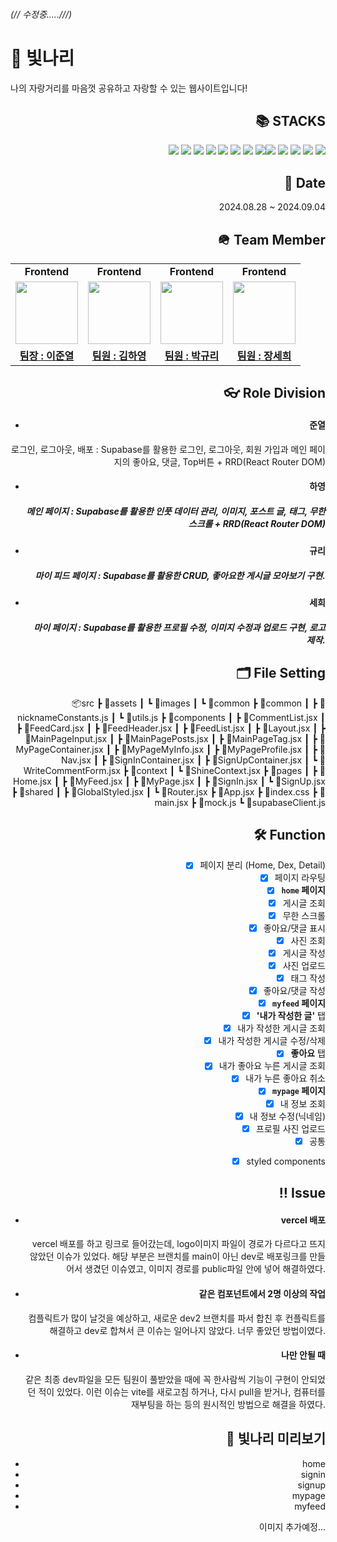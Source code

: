 <h6>(// 수정중.....///)</h6>

<h1> 💫 빛나리 </h1> 
나의 자랑거리를 마음껏 공유하고 자랑할 수 있는 웹사이트입니다!


<div style="text-align: right;">
  <h2>📚 STACKS</h2>

 <img src="https://img.shields.io/badge/react-61DAFB?style=for-the-badge&logo=react&logoColor=black"> <img src="https://img.shields.io/badge/vite-646CFF?style=for-the-badge&logo=vite&logoColor=white"> <img src="https://img.shields.io/badge/dotenv-ECD53F?style=for-the-badge&logo=dotenv&logoColor=white"> <img src="https://img.shields.io/badge/reactrouter-CA4245?style=for-the-badge&logo=reactrouter&logoColor=white"> <img src="https://img.shields.io/badge/supabase-3FCF8E?style=for-the-badge&logo=supabase&logoColor=white"> <img src="https://img.shields.io/badge/styledcomponents-DB7093?style=for-the-badge&logo=styledcomponents&logoColor=white"> <img src="https://img.shields.io/badge/git-F05032?style=for-the-badge&logo=git&logoColor=white"> <img src="https://img.shields.io/badge/html5-E34F26?style=for-the-badge&logo=html5&logoColor=white"><img src="https://img.shields.io/badge/css-1572B6?style=for-the-badge&logo=css3&logoColor=white"> <img src="https://img.shields.io/badge/javascript-F7DF1E?style=for-the-badge&logo=javascript&logoColor=black">  <img src="https://img.shields.io/badge/jquery-0769AD?style=for-the-badge&logo=jquery&logoColor=white"> <img src="https://img.shields.io/badge/github-181717?style=for-the-badge&logo=github&logoColor=white"> <img src="https://img.shields.io/badge/vercel-000000?style=for-the-badge&logo=vercel&logoColor=white">
</div>


<div style="text-align: right;">
  <h2>📅 Date </h2>
    2024.08.28 ~ 2024.09.04

<div style="text-align: right;">
  <h2> 🪖 Team Member</h2>
<table>
   <tr>
    <td align="center"><b>Frontend</b></td>
    <td align="center"><b>Frontend</b></td>
    <td align="center"><b>Frontend</b></td>
    <td align="center"><b>Frontend</b></td>
  </tr>
  <tr>
    <td align="center"><img src="https://avatars.githubusercontent.com/LeeJY97" width="100px" /></td>
    <td align="center"><img src="https://avatars.githubusercontent.com/추가예정" width="100px" /></td>
    <td align="center"><img src="https://avatars.githubusercontent.com/kyulipark" width="100px" /></td>
    <td align="center"><img src="https://avatars.githubusercontent.com/sehee-jang" width="100px" /></td>
  </tr>
  <tr>
    <td align="center"><b><a href="https://github.com/LeeJY97">팀장 : 이준열</a></b></td>
    <td align="center"><b><a href="https://github.com/추가예정">팀원 : 김하영</a></b></td>
    <td align="center"><b><a href="https://github.com/kyulipark">팀원 : 박규리</a></b></td>
    <td align="center"><b><a href="https://github.com/sehee-jang">팀원 : 장세희</a></b></td>
  </tr>
</table>




<div style="text-align: right;">
  <h2> 👓 Role Division </h2>
  
- <h4>준열</h4>
 로그인, 로그아웃, 배포 : Supabase를 활용한 로그인, 로그아웃, 회원 가입과 메인 페이지의 좋아요, 댓글, Top버튼 + RRD(React Router DOM)</h5>

- <h4>하영</h4>
  <h5>메인 페이지 : Supabase를 활용한 인풋 데이터 관리, 이미지, 포스트 글, 태그, 무한스크롤 + RRD(React Router DOM)</h5>

- <h4>규리</h4>
  <h5>마이 피드 페이지 : Supabase를 활용한 CRUD, 좋아요한 게시글 모아보기 구현. </h5>

- <h4>세희</h4>
  <h5>마이 페이지 : Supabase를 활용한 프로필 수정, 이미지 수정과 업로드 구현, 로고 제작. </h5>


<div style="text-align: right;">
  <h2>🗂️ File Setting </h2>

📦src
 ┣ 📂assets
 ┃ ┗ 📂images
 ┃   ┗ 📂common
 ┣ 📂common
 ┃ ┣ 📜nicknameConstants.js
 ┃ ┗ 📜utils.js
 ┣ 📂components
 ┃ ┣ 📜CommentList.jsx
 ┃ ┣ 📜FeedCard.jsx
 ┃ ┣ 📜FeedHeader.jsx
 ┃ ┣ 📜FeedList.jsx
 ┃ ┣ 📜Layout.jsx
 ┃ ┣ 📜MainPageInput.jsx
 ┃ ┣ 📜MainPagePosts.jsx
 ┃ ┣ 📜MainPageTag.jsx
 ┃ ┣ 📜MyPageContainer.jsx
 ┃ ┣ 📜MyPageMyInfo.jsx
 ┃ ┣ 📜MyPageProfile.jsx
 ┃ ┣ 📜Nav.jsx
 ┃ ┣ 📜SignInContainer.jsx
 ┃ ┣ 📜SignUpContainer.jsx
 ┃ ┗ 📜WriteCommentForm.jsx
 ┣ 📂context
 ┃ ┗ 📜ShineContext.jsx
 ┣ 📂pages
 ┃ ┣ 📜Home.jsx
 ┃ ┣ 📜MyFeed.jsx
 ┃ ┣ 📜MyPage.jsx
 ┃ ┣ 📜SignIn.jsx
 ┃ ┗ 📜SignUp.jsx
 ┣ 📂shared
 ┃ ┣ 📜GlobalStyled.jsx
 ┃ ┗ 📜Router.jsx
 ┣ 📜App.jsx
 ┣ 📜index.css
 ┣ 📜main.jsx
 ┣ 📜mock.js
 ┗ 📜supabaseClient.js


<div style="text-align: right;">
  <h2> 🛠️ Function </h2>

- [x] 페이지 분리 (Home, Dex, Detail)
  - [x] 페이지 라우팅
- [x] **`home` 페이지**
  - [x] 게시글 조회
    - [x] 무한 스크롤
    - [x] 좋아요/댓글 표시
    - [x] 사진 조회
  - [x] 게시글 작성
    - [x] 사진 업로드
    - [x] 태그 작성
    - [x] 좋아요/댓글 작성
- [x] **`myfeed` 페이지**
  - [x] **'내가 작성한 글'** 탭
    - [x] 내가 작성한 게시글 조회
    - [x] 내가 작성한 게시글 수정/삭제
  - [x] **좋아요** 탭
    - [x] 내가 좋아요 누른 게시글 조회
    - [x] 내가 누른 좋아요 취소
  - [x] **`mypage` 페이지**
    - [x] 내 정보 조회
    - [x] 내 정보 수정(닉네임)
    - [x] 프로필 사진 업로드
- [x] 공통
  - [x] styled components


<div style="text-align: right;">
  <h2> ‼️ Issue </h2>

- <h4>vercel 배포</h4>
  vercel 배포를 하고 링크로 들어갔는데, logo이미지 파일이 경로가 다르다고 뜨지 않았던 이슈가 있었다.
  해당 부분은 브랜치를 main이 아닌 dev로 배포링크를 만들어서 생겼던 이슈였고, 이미지 경로를 public파일 안에 넣어 해결하였다.
  
- <h4>같은 컴포넌트에서 2명 이상의 작업</h4>  
  컴플릭트가 많이 날것을 예상하고, 새로운 dev2 브랜치를 파서 합친 후 컨플릭트를 해결하고 dev로 합쳐서 큰 이슈는 일어나지 않았다.
  너무 좋았던 방법이였다.

- <h4>나만 안될 때</h4>
  같은 최종 dev파일을 모든 팀원이 풀받았을 때에 꼭 한사람씩 기능이 구현이 안되었던 적이 있었다. 이런 이슈는 vite를 새로고침 하거나, 다시 pull을 받거나, 컴퓨터를 재부팅을 하는 등의 원시적인 방법으로 해결을 하였다.


<div style="text-align: right;">
  <h2>  💫 빛나리  미리보기 </h2>

  - home 
  - signin
  - signup
  - mypage
  - myfeed

이미지 추가예정...
  
